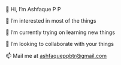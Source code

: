 
👋 Hi, I’m Ashfaque P P

👀 I’m interested in most of the things

🌱 I’m currently trying on learning new things

💞️ I’m looking to collaborate with your things

📫 Mail me at ashfaqueppbtr@gmail.com
